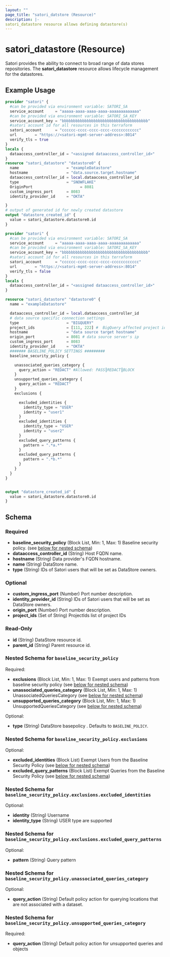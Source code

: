 ```yaml
---
layout: ""
page_title: "satori_datstore (Resource)"
description: |-
satori_datastore resource allows defining datastore(s)
---
```


# satori_datastore (Resource)

Satori provides the ability to connect to broad range of data stores repositories.
The **satori_datastore** resource allows lifecycle management for the datastores.

## Example Usage

```terraform
provider "satori" {
  #can be provided via environment variable: SATORI_SA
  service_account     = "aaaaa-aaaa-aaaa-aaaa-aaaaaaaaaaaaa"
  #can be provided via environment variable: SATORI_SA_KEY
  service_account_key = "bbbbbbbbbbbbbbbbbbbbbbbbbbbbbbbbbbbbbb"
  #satori account id for all resources in this terraform
  satori_account      = "cccccc-cccc-cccc-cccc-cccccccccccc"
  url        = "https://<satori-mgmt-server-address>:8014"
  verify_tls = true
}
locals {
  dataaccess_controller_id = "<assigned dataaccess_controller_id>"
}
resource "satori_datastore" "datastore0" {
  name                     = "exampleDatastore"
  hostname                 = "data.source.target.hostname"
  dataaccess_controller_id = local.dataaccess_controller_id
  type                     = "SNOWFLAKE"
  OriginPort                     = 8081
  custom_ingress_port      = 8083
  identity_provider_id     = "OKTA"

}
# output of generated id for newly created datastore
output "datastore_created_id" {
  value = satori_datastore.datastore0.id
}
```
```terraform
provider "satori" {
  #can be provided via environment variable: SATORI_SA
  service_account     = "aaaaa-aaaa-aaaa-aaaa-aaaaaaaaaaaaa"
  #can be provided via environment variable: SATORI_SA_KEY
  service_account_key = "bbbbbbbbbbbbbbbbbbbbbbbbbbbbbbbbbbbbbb"
  #satori account id for all resources in this terraform
  satori_account      = "cccccc-cccc-cccc-cccc-cccccccccccc"
  url        = "https://<satori-mgmt-server-address>:8014"
  verify_tls = false
}
locals {
  dataaccess_controller_id = "<assigned dataaccess_controller_id>"
}

resource "satori_datastore" "datastore0" {
  name = "exampleDatastore"

  dataaccess_controller_id = local.dataaccess_controller_id
  # data source specific connection settings
  type                     = "BIGQUERY"
  project_ids              = [111, 222] #  BigQuery affected project ids
  hostname                 = "data source target hostname"
  origin_port              = 8081 # data source server's ip
  custom_ingress_port      = 8083
  identity_provider_id     = "OKTA"
  ####### BASELINE_POLICY SETTINGS #########
  baseline_security_policy {

    unassociated_queries_category {
      query_action = "REDACT" #Allowed: PASS┃REDACT┃BLOCK
    }
    unsupported_queries_category {
      query_action = "REDACT"
    }
    exclusions {

      excluded_identities {
        identity_type = "USER"
        identity = "user1"
      }
      excluded_identities {
        identity_type = "USER"
        identity = "user2"
      }
      excluded_query_patterns {
        pattern = ".*a.*"
      }
      excluded_query_patterns {
        pattern = ".*b.*"
      }
    }
  }
}


output "datastore_created_id" {
  value = satori_datastore.datastore0.id
}
```

<!-- schema generated by tfplugindocs -->
## Schema

### Required

- **baseline_security_policy** (Block List, Min: 1, Max: 1) Baseline security policy. (see [below for nested schema](#nestedblock--baseline_security_policy))
- **dataaccess_controller_id** (String) Host FQDN name.
- **hostname** (String) Data provider's FQDN hostname.
- **name** (String) DataStore name.
- **type** (String) IDs of Satori users that will be set as DataStore owners.

### Optional

- **custom_ingress_port** (Number) Port number description.
- **identity_provider_id** (String) IDs of Satori users that will be set as DataStore owners.
- **origin_port** (Number) Port number description.
- **project_ids** (Set of String) ProjectIds list of project IDs

### Read-Only

- **id** (String) DataStore resource id.
- **parent_id** (String) Parent resource id.

<a id="nestedblock--baseline_security_policy"></a>
### Nested Schema for `baseline_security_policy`

Required:

- **exclusions** (Block List, Min: 1, Max: 1) Exempt users and patterns from baseline security policy (see [below for nested schema](#nestedblock--baseline_security_policy--exclusions))
- **unassociated_queries_category** (Block List, Min: 1, Max: 1) UnassociatedQueriesCategory (see [below for nested schema](#nestedblock--baseline_security_policy--unassociated_queries_category))
- **unsupported_queries_category** (Block List, Min: 1, Max: 1) UnsupportedQueriesCategory (see [below for nested schema](#nestedblock--baseline_security_policy--unsupported_queries_category))

Optional:

- **type** (String) DataStore basepolicy . Defaults to `BASELINE_POLICY`.

<a id="nestedblock--baseline_security_policy--exclusions"></a>
### Nested Schema for `baseline_security_policy.exclusions`

Optional:

- **excluded_identities** (Block List) Exempt Users from the Baseline Security Policy (see [below for nested schema](#nestedblock--baseline_security_policy--exclusions--excluded_identities))
- **excluded_query_patterns** (Block List) Exempt Queries from the Baseline Security Policy (see [below for nested schema](#nestedblock--baseline_security_policy--exclusions--excluded_query_patterns))

<a id="nestedblock--baseline_security_policy--exclusions--excluded_identities"></a>
### Nested Schema for `baseline_security_policy.exclusions.excluded_identities`

Optional:

- **identity** (String) Username
- **identity_type** (String) USER type are supported


<a id="nestedblock--baseline_security_policy--exclusions--excluded_query_patterns"></a>
### Nested Schema for `baseline_security_policy.exclusions.excluded_query_patterns`

Optional:

- **pattern** (String) Query pattern



<a id="nestedblock--baseline_security_policy--unassociated_queries_category"></a>
### Nested Schema for `baseline_security_policy.unassociated_queries_category`

Optional:

- **query_action** (String) Default policy action for querying locations that are not associated with a dataset.


<a id="nestedblock--baseline_security_policy--unsupported_queries_category"></a>
### Nested Schema for `baseline_security_policy.unsupported_queries_category`

Required:

- **query_action** (String) Default policy action for unsupported queries and objects